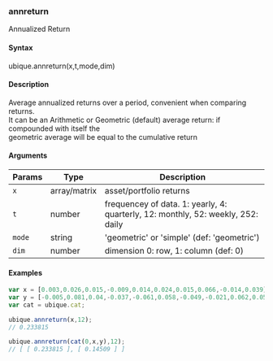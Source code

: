 ### annreturn

Annualized Return


#### Syntax

ubique.annreturn(x,t,mode,dim)


#### Description

Average annualized returns over a period, convenient when comparing returns.  
It can be an Arithmetic or Geometric (default) average return: if compounded with itself the  
geometric average will be equal to the cumulative return  



#### Arguments

|Params|Type|Description
|---------|----|-----------
|`x` | array/matrix | asset/portfolio returns
|`t` | number | frequencey of data. 1: yearly, 4: quarterly, 12: monthly, 52: weekly, 252: daily
|`mode` | string | 'geometric' or 'simple' (def: 'geometric')
|`dim` | number | dimension 0: row, 1: column (def: 0)


#### Examples

```js
var x = [0.003,0.026,0.015,-0.009,0.014,0.024,0.015,0.066,-0.014,0.039];
var y = [-0.005,0.081,0.04,-0.037,-0.061,0.058,-0.049,-0.021,0.062,0.058];
var cat = ubique.cat;

ubique.annreturn(x,12);
// 0.233815

ubique.annreturn(cat(0,x,y),12);
// [ [ 0.233815 ], [ 0.14509 ] ]
```

